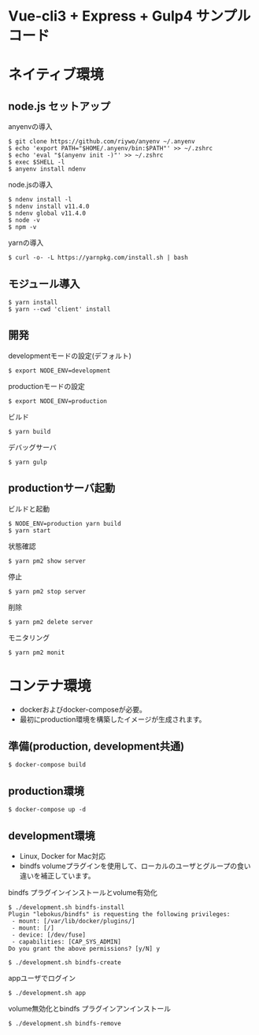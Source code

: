 # Vue-cli3 + Express + Gulp4 サンプルコード

# ネイティブ環境

## node.js セットアップ

anyenvの導入

	$ git clone https://github.com/riywo/anyenv ~/.anyenv
	$ echo 'export PATH="$HOME/.anyenv/bin:$PATH"' >> ~/.zshrc
	$ echo 'eval "$(anyenv init -)"' >> ~/.zshrc
	$ exec $SHELL -l
	$ anyenv install ndenv

node.jsの導入

	$ ndenv install -l
	$ ndenv install v11.4.0
	$ ndenv global v11.4.0
	$ node -v
	$ npm -v

yarnの導入

	$ curl -o- -L https://yarnpkg.com/install.sh | bash

## モジュール導入

	$ yarn install
	$ yarn --cwd 'client' install

## 開発

developmentモードの設定(デフォルト)

	$ export NODE_ENV=development

productionモードの設定

	$ export NODE_ENV=production

ビルド

	$ yarn build


デバッグサーバ

	$ yarn gulp

## productionサーバ起動

ビルドと起動

	$ NODE_ENV=production yarn build
	$ yarn start

状態確認

	$ yarn pm2 show server

停止

	$ yarn pm2 stop server

削除

	$ yarn pm2 delete server
	
モニタリング

	$ yarn pm2 monit

# コンテナ環境

* dockerおよびdocker-composeが必要。
* 最初にproduction環境を構築したイメージが生成されます。

## 準備(production, development共通)

	$ docker-compose build

## production環境

	$ docker-compose up -d

## development環境

* Linux, Docker for Mac対応
* bindfs volumeプラグインを使用して、ローカルのユーザとグループの食い違いを補正しています。

bindfs プラグインインストールとvolume有効化

	$ ./development.sh bindfs-install
	Plugin "lebokus/bindfs" is requesting the following privileges:
	 - mount: [/var/lib/docker/plugins/]
	 - mount: [/]
	 - device: [/dev/fuse]
	 - capabilities: [CAP_SYS_ADMIN]
	Do you grant the above permissions? [y/N] y

	$ ./development.sh bindfs-create

appユーザでログイン

	$ ./development.sh app

volume無効化とbindfs プラグインアンインストール

	$ ./development.sh bindfs-remove

